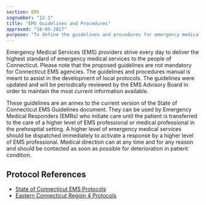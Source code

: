 ```yaml
---
section: EMS
sognumber: "12-1"
title: "EMS Guidelines and Procedures"
approved: "10-05-2017"
purpose: "To define the guidelines and procedures for emergency medical services."
---
```


Emergency Medical Services (EMS) providers strive every day to deliver the highest standard of emergency medical services to the people of Connecticut. 
Please note that the proposed guidelines are not mandatory for Connecticut EMS agencies.  The guidelines and procedures manual is meant to assist in the development of local protocols. The guidelines were updated and will be periodically reviewed by the EMS Advisory Board in order to maintain the most current information available.  
 
These guidelines are an annex to the current version of the State of Connecticut EMS Guidelines document.  They can be used by Emergency Medical Responders (EMRs) who initiate care until the patient is transferred to the care of a higher level of EMS professional or medical professional in the prehospital setting.  A higher level of emergency medical services should be dispatched immediately to activate a response by a higher level of EMS professional.   Medical direction can at any time and for any reason and should be contacted as soon as possible for deterioration in patient condition. 

Protocol References
-------------------

* [State of Connecticut EMS Protocols](http://www.ct.gov/dph/lib/dph/ems/pdf/statewide_protocols/connecticut_statewide_ems_protocols_v2017.1_nosec.pdf)
* [Eastern Connecticut Region 4 Protocols](http://ctemscouncils.org/region-4/)

